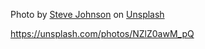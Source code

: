 Photo by <a href="https://unsplash.com/@steve_j?utm_source=unsplash&utm_medium=referral&utm_content=creditCopyText">Steve Johnson</a> on <a href="https://unsplash.com/s/photos/paint?utm_source=unsplash&utm_medium=referral&utm_content=creditCopyText">Unsplash</a>
  

  https://unsplash.com/photos/NZlZ0awM_pQ